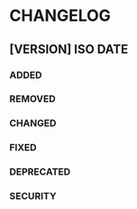# CHANGELOG

## [VERSION] ISO DATE

### ADDED

### REMOVED

### CHANGED

### FIXED

### DEPRECATED

### SECURITY
